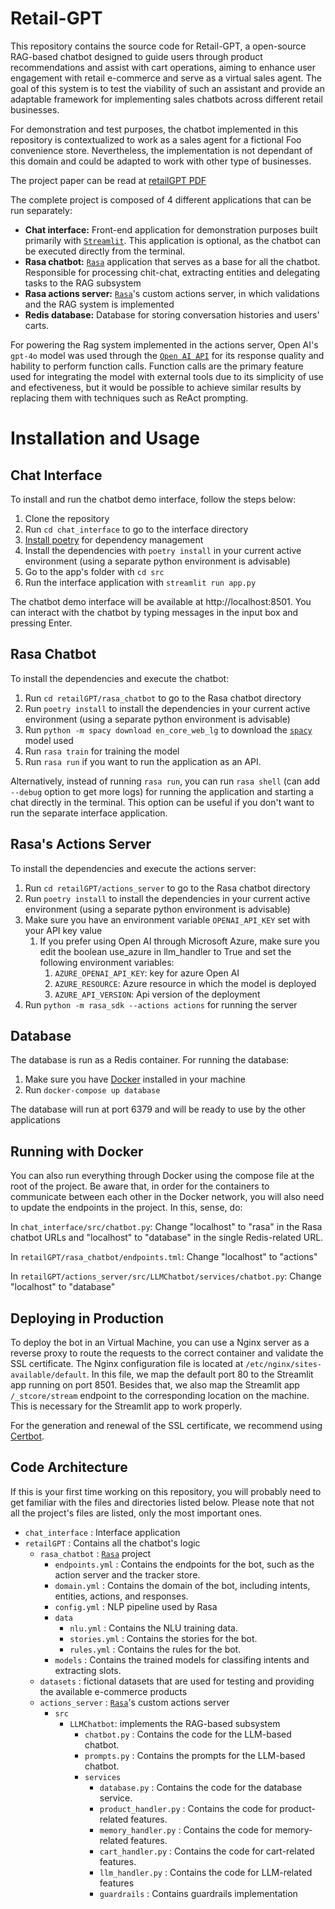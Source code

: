 # Retail-GPT

This repository contains the source code for Retail-GPT, a open-source RAG-based chatbot designed to guide users through product recommendations and assist with cart operations, aiming to enhance user engagement with retail e-commerce and serve as a virtual sales agent. The goal of this system is to test the viability of such an assistant and provide an adaptable framework for implementing sales chatbots across different retail businesses.

For demonstration and test purposes, the chatbot implemented in this repository is contextualized to work as a sales agent for a fictional Foo convenience store.   Nevertheless, the implementation is not dependant of this domain and could be adapted to work with other type of businesses. 

The project paper can be read at [retailGPT PDF](/retailGPT.pdf)

The complete project is composed of 4 different applications that can be run separately:

- **Chat interface:** Front-end application for demonstration purposes built primarily with [`Streamlit`](https://streamlit.io/). This application is optional, as the chatbot can be executed directly from the terminal.
- **Rasa chatbot:** [`Rasa`](https://rasa.com/) application that serves as a base for all the chatbot. Responsible for processing chit-chat, extracting entities and delegating tasks to the RAG subsystem
- **Rasa actions server:** [`Rasa`](https://rasa.com/)'s custom actions server, in which validations and the RAG system is implemented
- **Redis database:** Database for storing conversation histories and users' carts.

For powering the Rag system implemented in the actions server, Open AI's `gpt-4o` model was used through the [`Open AI API`](https://openai.com/index/openai-api/) for its response quality and hability to perform function calls. Function calls are the primary feature used for integrating the model with external tools due to its simplicity of use and efectiveness, but it would be possible to achieve similar results by replacing them with techniques such as ReAct prompting.

# Installation and Usage

## Chat Interface

To install and run the chatbot demo interface, follow the steps below:

1. Clone the repository
2. Run `cd chat_interface` to go to the interface directory
3. [Install poetry](https://python-poetry.org/docs/#installing-with-the-official-installer) for dependency management
4. Install the dependencies with ```poetry install``` in your current active environment (using a separate python environment is advisable)
5. Go to the app's folder with ```cd src```
6. Run the interface application with ```streamlit run app.py```

The chatbot demo interface will be available at http://localhost:8501. You can interact with the chatbot by typing messages in the input box and pressing Enter.

## Rasa Chatbot

To install the dependencies and execute the chatbot:

1. Run `cd retailGPT/rasa_chatbot` to go to the Rasa chatbot directory
2. Run `poetry install` to install the dependencies in your current active environment (using a separate python environment is advisable)
3. Run `python -m spacy download en_core_web_lg` to download the [`spacy`](https://spacy.io/) model used
4. Run `rasa train` for training the model
5. Run `rasa run` if you want to run the application as an API.

Alternatively, instead of running `rasa run`, you can run `rasa shell` (can add `--debug` option to get more logs) for running the application and starting a chat directly in the terminal. This option can be useful if you don't want to run the separate interface application.

## Rasa's Actions Server

To install the dependencies and execute the actions server:

1. Run `cd retailGPT/actions_server` to go to the Rasa chatbot directory
2. Run `poetry install` to install the dependencies in your current active environment (using a separate python environment is advisable)
3. Make sure you have an environment variable `OPENAI_API_KEY` set with your API key value
   1. If you prefer using Open AI through Microsoft Azure, make sure you edit the boolean use_azure in llm_handler to True and set the following environment variables: 
       1. `AZURE_OPENAI_API_KEY`: key for azure Open AI
       2. `AZURE_RESOURCE`: Azure resource in which the model is deployed
       3. `AZURE_API_VERSION`: Api version of the deployment
4. Run `python -m rasa_sdk --actions actions` for running the server

## Database

The database is run as a Redis container. For running the database:

1. Make sure you have [Docker]() installed in your machine
2. Run `docker-compose up database`

The database will run at port 6379 and will be ready to use by the other applications

## Running with Docker

You can also run everything through Docker using the compose file at the root of the project. Be aware that, in order for the containers to communicate between each other in the Docker network, you will also need to update the endpoints in the project. In this, sense, do:

In ```chat_interface/src/chatbot.py```: Change "localhost" to "rasa" in the Rasa chatbot URLs and "localhost" to "database" in the single Redis-related URL.

In ```retailGPT/rasa_chatbot/endpoints.tml```: Change "localhost" to "actions" 

In ```retailGPT/actions_server/src/LLMChatbot/services/chatbot.py```: Change "localhost" to "database"

## Deploying in Production

To deploy the bot in an Virtual Machine, you can use a Nginx server as a reverse proxy to route the requests to the correct container and validate the SSL certificate. The Nginx configuration file is located at `/etc/nginx/sites-available/default`. In this file, we map the default port 80 to the Streamlit app running on port 8501. Besides that, we also map the Streamlit app `/_stcore/stream` endpoint to the corresponding location on the machine. This is necessary for the Streamlit app to work properly.

For the generation and renewal of the SSL certificate, we recommend using [Certbot](https://certbot.eff.org/).

## Code Architecture

If this is your first time working on this repository, you will probably need to get familiar with the files and directories listed below. Please note that not all the project's files are listed, only the most important ones.

- `chat_interface` : Interface application 
- `retailGPT` : Contains all the chatbot's logic
  - `rasa_chatbot` : [`Rasa`](https://rasa.com/) project
    - `endpoints.yml` : Contains the endpoints for the     bot, such as the action server and the tracker store.
    - `domain.yml` : Contains the domain of the bot, including intents, entities, actions, and responses.
    - `config.yml` : NLP pipeline used by Rasa
    - `data`
      - `nlu.yml` : Contains the NLU training data.
      - `stories.yml` : Contains the stories for the bot.
      - `rules.yml` : Contains the rules for the bot.
    - `models` : Contains the trained models for classifing intents and extracting slots.
  - `datasets` : fictional datasets that are used for testing and providing the available e-commerce products
  - `actions_server` : [`Rasa`](https://rasa.com/)'s custom actions server
    - `src`
      - `LLMChatbot`: implements the RAG-based subsystem
        - `chatbot.py` : Contains the code for the LLM-based chatbot.
        - `prompts.py` : Contains the prompts for the LLM-based chatbot.
        - `services`
            - `database.py` : Contains the code for the database service.
            - `product_handler.py` : Contains the code for product-related features.
            - `memory_handler.py` : Contains the code for memory-related features.
            - `cart_handler.py` : Contains the code for cart-related features.
            - `llm_handler.py` : Contains the code for LLM-related features
            - `guardrails` : Contains guardrails implementation